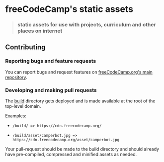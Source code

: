 # freeCodeCamp's static assets

> ### static assets for use with projects, curriculum and other places on internet

## Contributing

### Reporting bugs and feature requests

You can report bugs and request features on [freeCodeCamp.org's main repository](https://github.com/freeCodeCamp/freeCodeCamp/issues).

### Developing and making pull requests

The [build](/build) directory gets deployed and is made available at the root of the top-level domain.

Examples:

- `/build/ => https://cdn.freecodecamp.org/`

- `/build/asset/camperbot.jpg => https://cdn.freecodecamp.org/asset/camperbot.jpg`

Your pull-request should be made to the build directory and should already have pre-compiled, compressed and minified assets as needed.
